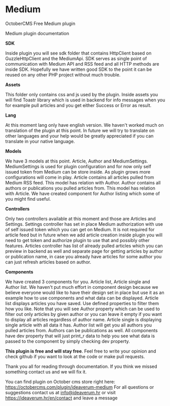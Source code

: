 # Medium
OctoberCMS Free Medium plugin

Medium plugin documentation

**SDK**

Inside plugin you will see sdk folder that contains HttpClient based on GuzzleHttpClient and the MediumApi. SDK serves as single point of communication with Medium API and RSS feed and all HTTP methods are inside SDK. Hopefully we have written good SDK to the point it can be reused on any other PHP project without much trouble.

**Assets**

This folder only contains css and js used by the plugin. Inside assets you will find Toastr library which is used in backend for info messages when you for example pull articles and you get either Success or Error as result.

**Lang**

At this moment lang only have english version. We haven't worked much on translation of the plugin at this point. In future we will try to translate on other languages and your help would be greatly appreciated if you can translate in your native language.

**Models**

We have 3 models at this point. Article, Author and MediumSettings.
MediumSettings is used for plugin configuration and for now only self issued token from Medium can be store inside. As plugin grows more configurations will come in play.
Article contains all articles pulled from Medium RSS feed. This model has relation with Author.
Author contains all authors or publications you pulled articles from. This model has relation with Article. We have created component for Author listing which some of you might find useful.

**Controllers**

Only two controllers available at this moment and those are Articles and Settings. 
Settings controller has set in place Medium authorization with use of self issued token which you can get on Medium. It is not required for article feed but in future when we add article creation inside plugin you will need to get token and authorize plugin to use that and possibly other features.
Articles controller has list of already pulled articles which you can preview in backend as well and separate page for getting articles by author or publication name, in case you already have articles for some author you can just refresh articles based on author.

**Components**

We have created 3 components for you. Article list, Article single and Author list.
We haven't put much effort in component design because we believe everyone would like to have their design set in place but use it as an example how to use components and what data can be displayed. 
Article list displays articles you have saved. Use defined properties to filter them how you like. Note that you will see Author property which can be used to filter out only articles by given author or you can leave it empty if you want to display all articles regardless of author name.
Article single is displaying single article with all data it has.
Author list will get you all authors you pulled articles from. Authors can be publications as well.
All components have dev property that will just print_r data to help you see what data is passed to the component by simply checking dev property.

**This plugin is free and will stay free**. Feel free to write your opinion and check github if you want to look at the code or make pull requests.

Thank you all for reading through documentation. If you think we missed something contact us and we will fix it.

You can find plugin on October cms store right here: https://octobercms.com/plugin/ideaverum-medium
For all questions or suggestions contact us at info@ideaverum.hr or visit https://ideaverum.hr/en/contact and leave a message
